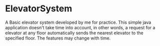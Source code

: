 # ElevatorSystem
A Basic elevator system developed by me for practice. This simple java application doesn't take time into account, in other words, a request for a elevator at any floor automatically sends the nearest elevator to the specified floor. The features may change with time.
